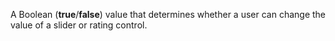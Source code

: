 A Boolean (**true**/**false**) value that determines whether a user can change the value of a slider or rating control.

